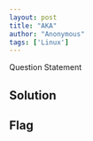 ```yaml
---
layout: post
title: "AKA"
author: "Anonymous"
tags: ['Linux']
---
```


Question Statement

## Solution

## Flag


